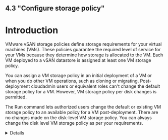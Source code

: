 4.3 "Configure storage policy"
---

# Introduction

VMware vSAN storage policies define storage requirements for your virtual machines (VMs). These policies guarantee the required level of service for your VMs because they determine how storage is allocated to the VM. Each VM deployed to a vSAN datastore is assigned at least one VM storage policy.

You can assign a VM storage policy in an initial deployment of a VM or when you do other VM operations, such as cloning or migrating. Post-deployment cloudadmin users or equivalent roles can't change the default storage policy for a VM. However, VM storage policy per disk changes is permitted.

The Run command lets authorized users change the default or existing VM storage policy to an available policy for a VM post-deployment. There are no changes made on the disk-level VM storage policy. You can always change the disk level VM storage policy as per your requirements.

<details>

## List storage policies
You'll run the Get-StoragePolicy cmdlet to list the vSAN based storage policies available to set on a VM.

Sign in to the Azure portal.

Select Run command > Packages > Get-StoragePolicies.


![images](/Images/Storage Policies/run-command-get-storage-policy.png)

Provide the required values or change the default values, and then select Run.

![](\Images\Storage Policies\run-command-get-storage-policy.png)

Check Notifications to see the progress.

## Set storage policy on VM

You'll run the Set-VMStoragePolicy cmdlet to modify vSAN-based storage policies on a default cluster, individual VM, or group of VMs sharing a similar VM name. For example, if you have three VMs named "MyVM1", "MyVM2", and "MyVM3", supplying "MyVM*" to the VMName parameter would change the StoragePolicy on all three VMs.

Select Run command > Packages > Set-VMStoragePolicy.

Provide the required values or change the default values, and then select Run.

Check Notifications to see the progress.

## Set storage policy on all VMs in a location

You'll run the Set-LocationStoragePolicy cmdlet to Modify vSAN based storage policies on all VMs in a location where a location is the name of a cluster, resource pool, or folder. For example, if you have 3 VMs in Cluster-3, supplying "Cluster-3" would change the storage policy on all 3 VMs.

Select Run command > Packages > Set-LocationStoragePolicy.

Provide the required values or change the default values, and then select Run.

Check Notifications to see the progress.

## Specify storage policy for a cluster

You'll run the Set-ClusterDefaultStoragePolicy cmdlet to specify default storage policy for a cluster,

Select Run command > Packages > Set-ClusterDefaultStoragePolicy.

Provide the required values or change the default values, and then select Run.

Check Notifications to see the progress.
